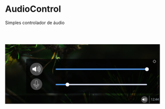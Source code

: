 # AudioControl
Simples controlador de áudio

<br>
<br>

![CSCore Logo](https://github.com/emmilinux/AudioControl/blob/master/screenshots/audiocontrol.png)

